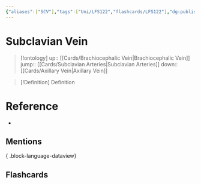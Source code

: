 ```yaml
---
{"aliases":["SCV"],"tags":["Uni/LFS122","flashcards/LFS122"],"dg-publish":true,"permalink":"/cards/subclavian-vein/","dgPassFrontmatter":true}
---
```


# Subclavian Vein

> [!ontology]
> up:: [[Cards/Brachiocephalic Vein\|Brachiocephalic Vein]]
> jump:: [[Cards/Subclavian Arteries\|Subclavian Arteries]]
> down:: [[Cards/Axillary Vein\|Axillary Vein]]

> [!Definition] Definition

# Reference

- 

## Mentions


{ .block-language-dataview}

## Flashcards